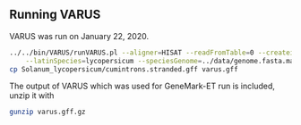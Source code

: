 ## Running VARUS

VARUS was run on January 22, 2020.

```bash
../../bin/VARUS/runVARUS.pl --aligner=HISAT --readFromTable=0 --createindex=1 --latinGenus=Solanum \
    --latinSpecies=lycopersicum --speciesGenome=../data/genome.fasta.masked --logfile=varus_log > log
cp Solanum_lycopersicum/cumintrons.stranded.gff varus.gff
```

The output of VARUS which was used for GeneMark-ET run is included, unzip it with

```bash
gunzip varus.gff.gz
```
